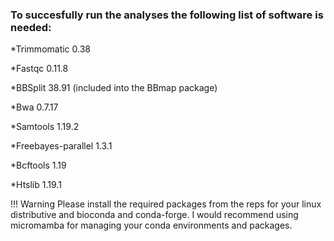 ### To succesfully run the analyses the following list of software is needed:

*Trimmomatic 0.38

*Fastqc 0.11.8

*BBSplit 38.91 (included into the BBmap package)

*Bwa 0.7.17

*Samtools 1.19.2

*Freebayes-parallel 1.3.1

*Bcftools 1.19

*Htslib  1.19.1

!!! Warning Please install the required packages from the reps for your linux distributive and bioconda and conda-forge.
I would recommend using micromamba for managing your conda environments and packages.
